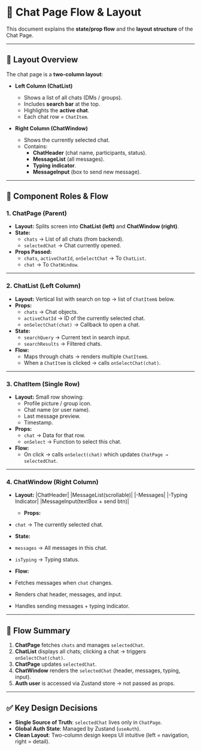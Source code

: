 # 📌 Chat Page Flow & Layout

This document explains the **state/prop flow** and the **layout structure** of the Chat Page.

---

## 🔹 Layout Overview

The chat page is a **two-column layout**:

- **Left Column (ChatList)**
  - Shows a list of all chats (DMs / groups).
  - Includes **search bar** at the top.
  - Highlights the **active chat**.
  - Each chat row = `ChatItem`.

- **Right Column (ChatWindow)**
  - Shows the currently selected chat.
  - Contains:
    - **ChatHeader** (chat name, participants, status).
    - **MessageList** (all messages).
    - **Typing indicator**.
    - **MessageInput** (box to send new message).

---

## 🔹 Component Roles & Flow

### 1. ChatPage (Parent)

- **Layout:** Splits screen into **ChatList (left)** and **ChatWindow (right)**.
- **State:**
  - `chats` → List of all chats (from backend).
  - `selectedChat` → Chat currently opened.
- **Props Passed:**
  - `chats`, `activeChatId`, `onSelectChat` → To `ChatList`.
  - `chat` → To `ChatWindow`.

---

### 2. ChatList (Left Column)

- **Layout:** Vertical list with search on top → list of `ChatItem`s below.
- **Props:**
  - `chats` → Chat objects.
  - `activeChatId` → ID of the currently selected chat.
  - `onSelectChat(chat)` → Callback to open a chat.
- **State:**
  - `searchQuery` → Current text in search input.
  - `searchResults` → Filtered chats.
- **Flow:**
  - Maps through chats → renders multiple `ChatItem`s.
  - When a `ChatItem` is clicked → calls `onSelectChat(chat)`.

---

### 3. ChatItem (Single Row)

- **Layout:** Small row showing:
  - Profile picture / group icon.
  - Chat name (or user name).
  - Last message preview.
  - Timestamp.
- **Props:**
  - `chat` → Data for that row.
  - `onSelect` → Function to select this chat.
- **Flow:**
  - On click → calls `onSelect(chat)` which updates `ChatPage → selectedChat`.

---

### 4. ChatWindow (Right Column)

- **Layout:**
 |ChatHeader|
 |MessageList(scrollable)|
 |-Messages|
 |-Typing Indicator|
 |MessageInput(textBox + send btn)|

     - **Props:**
- `chat` → The currently selected chat.
- **State:**
- `messages` → All messages in this chat.
- `isTyping` → Typing status.
- **Flow:**
- Fetches messages when `chat` changes.
- Renders chat header, messages, and input.
- Handles sending messages + typing indicator.

---

## 🔹 Flow Summary
1. **ChatPage** fetches `chats` and manages `selectedChat`.  
2. **ChatList** displays all chats; clicking a chat → triggers `onSelectChat(chat)`.  
3. **ChatPage** updates `selectedChat`.  
4. **ChatWindow** renders the `selectedChat` (header, messages, typing, input).  
5. **Auth user** is accessed via Zustand store → not passed as props.

---

## ✅ Key Design Decisions
- **Single Source of Truth**: `selectedChat` lives only in `ChatPage`.  
- **Global Auth State**: Managed by Zustand (`useAuth`).  
- **Clean Layout**: Two-column design keeps UI intuitive (left = navigation, right = detail).  

      
